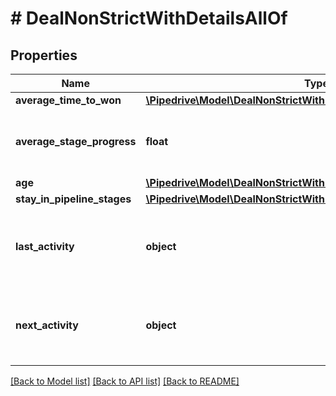 # # DealNonStrictWithDetailsAllOf

## Properties

Name | Type | Description | Notes
------------ | ------------- | ------------- | -------------
**average_time_to_won** | [**\Pipedrive\Model\DealNonStrictWithDetailsAllOfAverageTimeToWon**](DealNonStrictWithDetailsAllOfAverageTimeToWon.md) |  | [optional]
**average_stage_progress** | **float** | The average of the deal stage progression | [optional]
**age** | [**\Pipedrive\Model\DealNonStrictWithDetailsAllOfAge**](DealNonStrictWithDetailsAllOfAge.md) |  | [optional]
**stay_in_pipeline_stages** | [**\Pipedrive\Model\DealNonStrictWithDetailsAllOfStayInPipelineStages**](DealNonStrictWithDetailsAllOfStayInPipelineStages.md) |  | [optional]
**last_activity** | **object** | The details of the last activity associated with the deal | [optional]
**next_activity** | **object** | The details of the next activity associated with the deal | [optional]

[[Back to Model list]](../../README.md#models) [[Back to API list]](../../README.md#endpoints) [[Back to README]](../../README.md)
